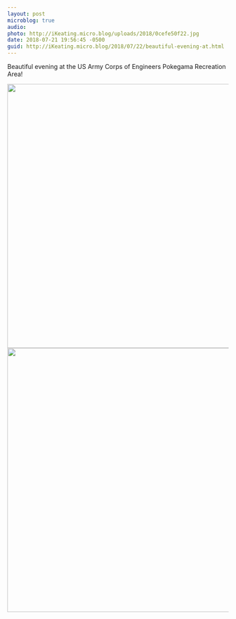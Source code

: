 ```yaml
---
layout: post
microblog: true
audio: 
photo: http://iKeating.micro.blog/uploads/2018/0cefe50f22.jpg
date: 2018-07-21 19:56:45 -0500
guid: http://iKeating.micro.blog/2018/07/22/beautiful-evening-at.html
---
```

Beautiful evening at the US Army Corps of Engineers Pokegama Recreation Area!

<img src="http://iKeating.micro.blog/uploads/2018/2fb7a1e335.jpg" width="600" height="600" /><img src="http://iKeating.micro.blog/uploads/2018/0cefe50f22.jpg" width="600" height="600" />
